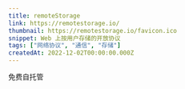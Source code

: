 ```yaml
---
title: remoteStorage
link: https://remotestorage.io/
thumbnail: https://remotestorage.io/favicon.ico
snippet: Web 上按用户存储的开放协议
tags: ["网络协议", "通信", "存储"]
createdAt: 2022-12-02T00:00:00.000Z
---
```

免费自托管